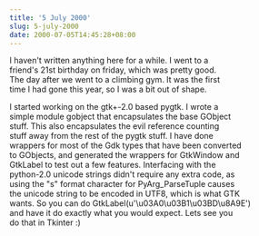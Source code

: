 ```yaml
---
title: '5 July 2000'
slug: 5-july-2000
date: 2000-07-05T14:45:28+08:00
---
```


I haven\'t written anything here for a while. I went to a\
friend\'s 21st birthday on friday, which was pretty good.\
The day after we went to a climbing gym. It was the first\
time I had gone this year, so I was a bit out of shape.

I started working on the gtk+-2.0 based pygtk. I wrote a\
simple module gobject that encapsulates the base GObject\
stuff. This also encapsulates the evil reference counting\
stuff away from the rest of the pygtk stuff. I have done\
wrappers for most of the Gdk types that have been converted\
to GObjects, and generated the wrappers for GtkWindow and\
GtkLabel to test out a few features. Interfacing with the\
python-2.0 unicode strings didn\'t require any extra code, as\
using the \"s\" format character for PyArg\_ParseTuple causes\
the unicode string to be encoded in UTF8, which is what GTK\
wants. So you can do GtkLabel(u\'\\u03A0\\u03B1\\u03BD\\u8A9E\')\
and have it do exactly what you would expect. Lets see you\
do that in Tkinter :)
